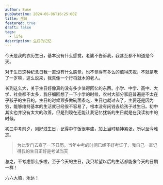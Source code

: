 ```yaml
---
author: Suse
pubDatetime: 2024-06-06T16:25:00Z
title: 生日
featured: true
draft: false
tags:
  - life
description: 生日的记忆
---
```


今天是我的农历生日，基本没有什么感觉，老婆不告诉我，我甚至都不知道是今天。

对于生日这种纪念日我一直没有什么感觉，也不觉得有多么的值得庆祝，不就是老了一岁嘛，这么说来，我真像一个行将就木的老人。

长到这么大，关于生日好像真的没有多少值得回忆的东西。小学、中学、高中、大学、社会都不太多，我仔细回想了一下小学的时候，农村大部分家庭普遍是不太在乎孩子的生日的，生日的时候顶多做碗面条吃，生日也就过去了，主要还是因为穷，能够维持基本的生活就已经很不容易了，根本没有闲钱去给孩子过生日。初中其实也并没有太大的改善，但是到现在还能让我记忆犹新的生日就是在我读初中的时候。

初三中考前夕，刚好过生日，记得中午饭很丰盛，加上当时精神紧张，所以至今难忘。

> 为此专门去查了一下日历，当年中考的时间已经不好考证了，我自己一直记得我的生日正好是考试当天

总之，不考虑那么多啦，至于今天的生日，我只希望以后的生活都能像今天的日期一样！

六六大顺，永远！